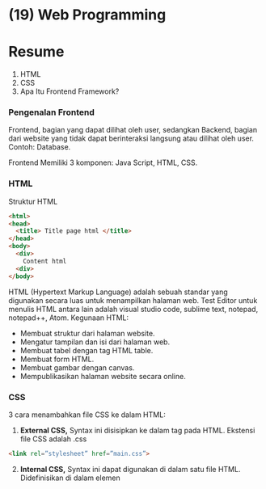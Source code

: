 # (19) Web Programming
# Resume
1. HTML
2. CSS
3. Apa Itu Frontend Framework?

### Pengenalan Frontend
Frontend, bagian yang dapat dilihat oleh user, sedangkan Backend, bagian dari website yang tidak dapat berinteraksi langsung atau dilihat oleh user. Contoh: Database.

Frontend Memiliki 3 komponen: Java Script, HTML, CSS.

### HTML

Struktur HTML
```html
<html>
<head>
  <title> Title page html </title>
</head>
<body>
  <div>
    Content html
  <div>
</body>
```
HTML (Hypertext Markup Language) adalah sebuah standar yang digunakan secara luas untuk menampilkan halaman web. Test Editor untuk menulis HTML antara lain adalah visual studio code, sublime text, notepad, notepad++, Atom. Kegunaan HTML:
- Membuat struktur dari halaman website.
- Mengatur tampilan dan isi dari halaman web.
- Membuat tabel dengan tag HTML table.
- Membuat form HTML.
- Membuat gambar dengan canvas.
- Mempublikasikan halaman website secara online.

### CSS

3 cara menambahkan file CSS ke dalam HTML:
1. **External CSS,** Syntax ini disisipkan ke dalam tag <head> pada HTML. Ekstensi file CSS adalah .css

```html
<link rel=”stylesheet” href=”main.css”>
```

2. **Internal CSS,**  Syntax ini dapat digunakan di dalam satu file HTML. Didefinisikan di dalam elemen <style>, di dalam bagian <head> atau di dalam bagian <body>.
```html
  <style>
    body {
      background-color: #19355f;
    }
    h1 {
      color: #f47523;
      margin-left: 40px;
    }
</style>
```
3. **Inline CSS,** Syntax ini dapat digunakan untuk elemen tunggal pada HTML. Diprioritaskan untuk menerapkan style yang unik.
```html
  <h1 style="color:#19355f;">Hello World</h1>
```
***CSS Selector***
  Penanda HTML ke dalam CSS. Dapat menggunakan selector ID dan Class.


ID → (#) 
Setia
p elemen hanya dapat memiliki satu tag id
Dalam satu halaman tidak boleh ada dua penamaan id yang berbeda

Class → (.)
Tag class dengan nama yang sama dapat dipakai berulang-ulang pada satu halaman.
Satu elemen boleh memiliki lebih dari satu Class yang berbeda-beda.

### Apa Itu Frontend Framework?
Front End Framework adalah sekumpulan aturan kode yang bisa kita gunakan untuk mempermudah dalam membuat suatu tampilan website. Salah satunya Bootstrap. Kenapa Bootstrap? karena bootstrap Gratis, Mudah dipelajari, Cepat, Mendukung Responsif. 

***Class pada Bootstrap***
  
![image](https://user-images.githubusercontent.com/75010847/159748224-c4b550cb-1747-4262-a865-cb6dba7d42fc.png)
  
  

  
